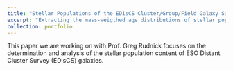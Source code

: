 ```yaml
---
title: "Stellar Populations of the EDisCS Cluster/Group/Field Galaxy Sample"
excerpt: "Extracting the mass-weigthed age distributions of stellar populations in EDisCS galaxies via full spectrum fitting<br/><img src='/images/portfolio1_example_fit.png'>"
collection: portfolio
---
```


This paper we are working on with Prof. Greg Rudnick focuses on the determination and analysis of the stellar population content of ESO Distant Cluster Survey (EDisCS) galaxies. 

